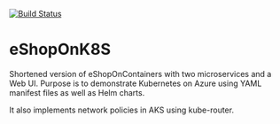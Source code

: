 [![Build Status](https://dev.azure.com/SKammadanam0339/AKSDemo/_apis/build/status/eShopOnK8S-CI)](https://dev.azure.com/SKammadanam0339/AKSDemo/_build/latest?definitionId=1)

# eShopOnK8S

Shortened version of eShopOnContainers with two microservices and a Web UI. Purpose is to demonstrate Kubernetes on Azure using YAML manifest files as well as Helm charts.

It also implements network policies in AKS using kube-router.
